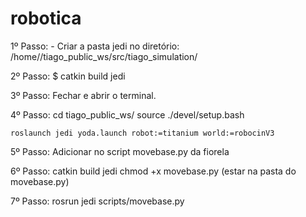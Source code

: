 # robotica

1º Passo:
    - Criar a pasta jedi no diretório: /home/<user>/tiago_public_ws/src/tiago_simulation/

2º Passo:
    $ catkin build jedi

3º Passo:
     Fechar e abrir o terminal.

4º Passo:
    cd tiago_public_ws/
    source ./devel/setup.bash

    roslaunch jedi yoda.launch robot:=titanium world:=robocinV3

5º Passo:
	Adicionar no script movebase.py da fiorela

6º Passo:
	catkin build jedi
	chmod +x movebase.py (estar na pasta do movebase.py)

7º Passo:
	rosrun jedi scripts/movebase.py 
